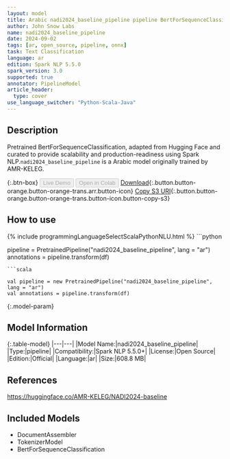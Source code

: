 ```yaml
---
layout: model
title: Arabic nadi2024_baseline_pipeline pipeline BertForSequenceClassification from AMR-KELEG
author: John Snow Labs
name: nadi2024_baseline_pipeline
date: 2024-09-02
tags: [ar, open_source, pipeline, onnx]
task: Text Classification
language: ar
edition: Spark NLP 5.5.0
spark_version: 3.0
supported: true
annotator: PipelineModel
article_header:
  type: cover
use_language_switcher: "Python-Scala-Java"
---
```


## Description

Pretrained BertForSequenceClassification, adapted from Hugging Face and curated to provide scalability and production-readiness using Spark NLP.`nadi2024_baseline_pipeline` is a Arabic model originally trained by AMR-KELEG.

{:.btn-box}
<button class="button button-orange" disabled>Live Demo</button>
<button class="button button-orange" disabled>Open in Colab</button>
[Download](https://s3.amazonaws.com/auxdata.johnsnowlabs.com/public/models/nadi2024_baseline_pipeline_ar_5.5.0_3.0_1725293269181.zip){:.button.button-orange.button-orange-trans.arr.button-icon}
[Copy S3 URI](s3://auxdata.johnsnowlabs.com/public/models/nadi2024_baseline_pipeline_ar_5.5.0_3.0_1725293269181.zip){:.button.button-orange.button-orange-trans.button-icon.button-copy-s3}

## How to use



<div class="tabs-box" markdown="1">
{% include programmingLanguageSelectScalaPythonNLU.html %}
```python

pipeline = PretrainedPipeline("nadi2024_baseline_pipeline", lang = "ar")
annotations =  pipeline.transform(df)   

```
```scala

val pipeline = new PretrainedPipeline("nadi2024_baseline_pipeline", lang = "ar")
val annotations = pipeline.transform(df)

```
</div>

{:.model-param}
## Model Information

{:.table-model}
|---|---|
|Model Name:|nadi2024_baseline_pipeline|
|Type:|pipeline|
|Compatibility:|Spark NLP 5.5.0+|
|License:|Open Source|
|Edition:|Official|
|Language:|ar|
|Size:|608.8 MB|

## References

https://huggingface.co/AMR-KELEG/NADI2024-baseline

## Included Models

- DocumentAssembler
- TokenizerModel
- BertForSequenceClassification
